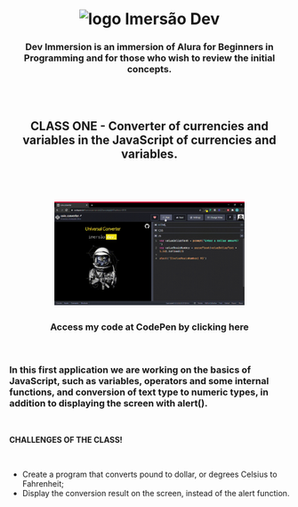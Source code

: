 <h1
  align="center"
>
  <img
    width="400px"
    src="https://www.alura.com.br/assets/img/imersoes/dev-2021/logo-imersao-conversor-de-moedas.svg"
    alt="logo Imersão Dev"
  >
</h1>

<h3
  align="center"
>
  Dev Immersion is an immersion of Alura for Beginners in Programming and for those who wish to review the initial concepts.
</h3>

<br
/>
<br
/>

<h2
  align="center"
>
  CLASS ONE - Converter of currencies and variables in the JavaScript of currencies and variables.
</h2>

<br
/>
<h1
  align="center"
>
  <img
    width="68%"
    src="./assets/coin_converter.gif"
  >
</h1>

<h3
  align="center"
>
Access my code at CodePen by clicking <a src="https://codepen.io/franciscoarmando63/pen/abpbjNJ" target="_blank">here</a>
</h3>
<br
/>
<h3
  align="capitalize"
>
  In this first application we are working on the basics of JavaScript, such as variables, operators and some internal functions, and conversion of text type to numeric types, in addition to displaying the screen with alert().
</h3>

<br
/>

<strong>
  CHALLENGES OF THE CLASS!
</strong>

<br
/>

* Create a program that converts pound to dollar, or degrees Celsius to Fahrenheit;
* Display the conversion result on the screen, instead of the alert function.
  
